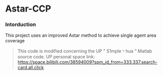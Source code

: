 # Astar-CCP
### Intorduction
This project uses an improved Astar method to achieve single agent area coverage
> This code is modified concerning the UP " S1mple丶hua " Matlab source code.
> UP personal space link: https://space.bilibili.com/38594009?spm_id_from=333.337.search-card.all.click
